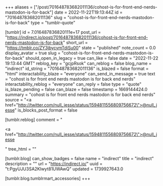+++
aliases = ["/post/701648783682011136/cohost-is-for-front-end-nerds-mastodon-is-for-back"]
date = 2022-11-22T19:13:44Z
id = "701648783682011136"
slug = "cohost-is-for-front-end-nerds-mastodon-is-for-back"
type = "tumblr-quote"

[tumblr]
id = 7.016487836820111e+17
post_url = "https://indirect.io/post/701648783682011136/cohost-is-for-front-end-nerds-mastodon-is-for-back"
short_url = "https://tmblr.co/ZY3jbycymTdiSu00"
state = "published"
note_count = 0.0
display_avatar = true
slug = "cohost-is-for-front-end-nerds-mastodon-is-for-back"
should_open_in_legacy = true
can_like = false
date = "2022-11-22 19:13:44 GMT"
reblog_key = "gcjpRsok"
can_reblog = false
blog_name = "indirect"
id_string = "701648783682011136"
is_blazed = false
format = "html"
interactability_blaze = "everyone"
can_send_in_message = true
text = "cohost is for front end nerds mastodon is for back end nerds"
interactability_reblog = "everyone"
can_reply = false
type = "quote"
is_blaze_pending = false
can_blaze = false
timestamp = 1669144424.0
summary = "cohost is for front end nerds mastodon is for back end nerds"
source = "<a href=\"http://twitter.com/null_jesse/status/1594811556809756672\">@null_jesse</a>"
is_blocks_post_format = false

[tumblr.reblog]
comment = "<p><a href=\"http://twitter.com/null_jesse/status/1594811556809756672\">@null_jesse</a></p>"
tree_html = ""

[tumblr.blog]
can_show_badges = false
name = "indirect"
title = "indirect"
description = ""
url = "https://indirect.io/"
uuid = "t:PgyUJU3SA2Klwyt81UWAwQ"
updated = 1739927643.0

[tumblr.blog.tumblrmart_accessories]
+++
